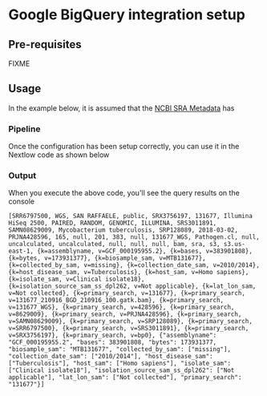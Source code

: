 # Google BigQuery integration setup

## Pre-requisites

FIXME

## Usage

In the example below, it is assumed that the [NCBI SRA Metadata](https://www.ncbi.nlm.nih.gov/sra/docs/sra-athena/) has

### Pipeline

Once the configuration has been setup correctly, you can use it in the Nextlow code as shown below

### Output

When you execute the above code, you'll see the query results on the console

```console
[SRR6797500, WGS, SAN RAFFAELE, public, SRX3756197, 131677, Illumina HiSeq 2500, PAIRED, RANDOM, GENOMIC, ILLUMINA, SRS3011891, SAMN08629009, Mycobacterium tuberculosis, SRP128089, 2018-03-02, PRJNA428596, 165, null, 201, 383, null, 131677_WGS, Pathogen.cl, null, uncalculated, uncalculated, null, null, null, bam, sra, s3, s3.us-east-1, {k=assemblyname, v=GCF_000195955.2}, {k=bases, v=383901808}, {k=bytes, v=173931377}, {k=biosample_sam, v=MTB131677}, {k=collected_by_sam, v=missing}, {k=collection_date_sam, v=2010/2014}, {k=host_disease_sam, v=Tuberculosis}, {k=host_sam, v=Homo sapiens}, {k=isolate_sam, v=Clinical isolate18}, {k=isolation_source_sam_ss_dpl262, v=Not applicable}, {k=lat_lon_sam, v=Not collected}, {k=primary_search, v=131677}, {k=primary_search, v=131677_210916_BGD_210916_100.gatk.bam}, {k=primary_search, v=131677_WGS}, {k=primary_search, v=428596}, {k=primary_search, v=8629009}, {k=primary_search, v=PRJNA428596}, {k=primary_search, v=SAMN08629009}, {k=primary_search, v=SRP128089}, {k=primary_search, v=SRR6797500}, {k=primary_search, v=SRS3011891}, {k=primary_search, v=SRX3756197}, {k=primary_search, v=bp0}, {"assemblyname": "GCF_000195955.2", "bases": 383901808, "bytes": 173931377, "biosample_sam": "MTB131677", "collected_by_sam": ["missing"], "collection_date_sam": ["2010/2014"], "host_disease_sam": ["Tuberculosis"], "host_sam": ["Homo sapiens"], "isolate_sam": ["Clinical isolate18"], "isolation_source_sam_ss_dpl262": ["Not applicable"], "lat_lon_sam": ["Not collected"], "primary_search": "131677"}]
```
